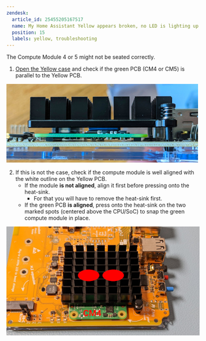```yaml
---
zendesk:
  article_id: 25455205167517
  name: My Home Assistant Yellow appears broken, no LED is lighting up.
  position: 15
  labels: yellow, troubleshooting
---
```


The Compute Module 4 or 5 might not be seated correctly.

1. [Open the Yellow case](/hc/en-us/articles/25298668266269-Home-Assistant-Yellow-Kit-with-CM4-and-optional-NVMe) and check if the green PCB (CM4 or CM5) is parallel to the Yellow PCB.

![Image showing a side view close up of the alignment of the compute module on the Yellow board](/static/img/yellow/faq-unseated-side-view.jpeg)

2. If this is not the case, check if the compute module is well aligned with the white outline on the Yellow PCB.
   - If the module **is not aligned**, align it first before pressing onto the heat-sink.
     - For that you will have to remove the heat-sink first.
   - If the green PCB **is aligned**, press onto the heat-sink on the two marked spots (centered above the CPU/SoC) to snap the green compute module in place.

![Image showing where to press on the heat sink to press it into place](/static/img/yellow/faq-unseated-cm4-heat-sink-press.jpeg)
